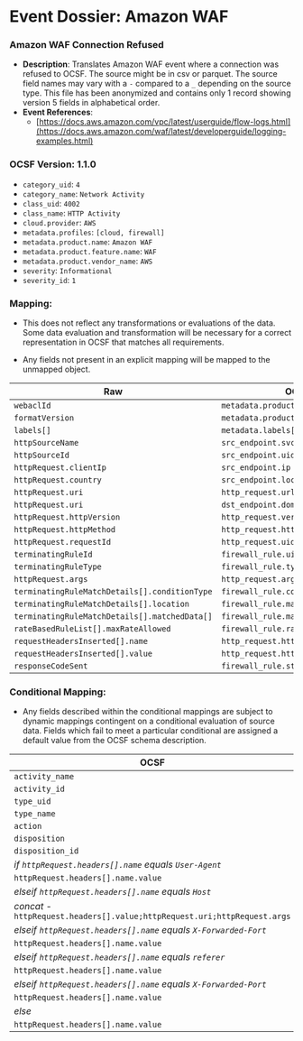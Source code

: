 # Event Dossier: Amazon WAF
### Amazon WAF Connection Refused
- **Description**: Translates Amazon WAF event where a connection was refused to OCSF. The source might be in csv or parquet. The source field names may vary with a `-` compared to a `_` depending on the source type. This file has been anonymized and contains only 1 record showing version 5 fields in alphabetical order.
- **Event References**:
  - [https://docs.aws.amazon.com/vpc/latest/userguide/flow-logs.html](https://docs.aws.amazon.com/waf/latest/developerguide/logging-examples.html)

 ### OCSF Version: 1.1.0
 - `category_uid`: `4`
 - `category_name`: `Network Activity`
 - `class_uid`: `4002`
 - `class_name`: `HTTP Activity`
 - `cloud.provider`: `AWS`
 - `metadata.profiles`: `[cloud, firewall]`
 - `metadata.product.name`: `Amazon WAF`
 - `metadata.product.feature.name`: `WAF`
 - `metadata.product.vendor_name`: `AWS`
 - `severity`: `Informational`
 - `severity_id`: `1`

 ### Mapping:
 - This does not reflect any transformations or evaluations of the data. Some data evaluation and transformation will be necessary for a correct representation in OCSF that matches all requirements.

 - Any fields not present in an explicit mapping will be mapped to the unmapped object. 

| Raw                       | OCSF             |
| -------------------------- | ----------------|
|`webaclId`|`metadata.product.feature.uid`|
|`formatVersion`|`metadata.product.version`|
|`labels[]`| `metadata.labels[]`|
|`httpSourceName`|`src_endpoint.svc_name`|
|`httpSourceId`|`src_endpoint.uid`|
|`httpRequest.clientIp`|`src_endpoint.ip`|
|`httpRequest.country`|`src_endpoint.location.country`|
|`httpRequest.uri`|`http_request.url.path`|
|`httpRequest.uri`|`dst_endpoint.domain`|
|`httpRequest.httpVersion`|`http_request.version`|
|`httpRequest.httpMethod`|`http_request.http_method`|
|`httpRequest.requestId`|`http_request.uid`|
|`terminatingRuleId`|`firewall_rule.uid`|
|`terminatingRuleType`|`firewall_rule.type`|
|`httpRequest.args`|`http_request.args`|
|`terminatingRuleMatchDetails[].conditionType`|`firewall_rule.condition`|
|`terminatingRuleMatchDetails[].location`|`firewall_rule.match_location`|
|`terminatingRuleMatchDetails[].matchedData[]`|`firewall_rule.match_details[]`|
|`rateBasedRuleList[].maxRateAllowed`|`firewall_rule.rate_limit`|
|`requestHeadersInserted[].name`|`http_request.http_headers[].name`|
|`requestHeadersInserted[].value`|`http_request.http_headers[].value`|
|`responseCodeSent`|`firewall_rule.status_code`|




 ### Conditional Mapping:
 - Any fields described within the conditional mappings are subject to dynamic mappings contingent on a conditional evaluation of source data. Fields which fail to meet a particular conditional are assigned a default value from the OCSF schema description.

| OCSF                       | Raw             | Notes             |
| -------------------------- | ----------------| ------------------|
|`activity_name`|`httpRequest.httpMethod`|
|`activity_id`|`httpRequest.httpMethod`|
|`type_uid`|`httpRequest.httpMethod`|
|`type_name`|`httpRequest.httpMethod`|
|`action`|`http_response.code`|
|`disposition`|`action`|
|`disposition_id`|`action`|
|_if `httpRequest.headers[].name` equals `User-Agent`_|
|`httpRequest.headers[].name.value`|`http_request.user_agent`|
|_elseif `httpRequest.headers[].name` equals `Host`_|
|_concat_ - `httpRequest.headers[].value;httpRequest.uri;httpRequest.args`|`http_request.url.hostname`|
|_elseif `httpRequest.headers[].name` equals `X-Forwarded-Fort`_|
|`httpRequest.headers[].name.value`|`http_request.x_forwarded_for`|
|_elseif `httpRequest.headers[].name` equals `referer`_|
|`httpRequest.headers[].name.value`|`http_request.referrer`|
|_elseif `httpRequest.headers[].name` equals `X-Forwarded-Port`_|
|`httpRequest.headers[].name.value`|`http_request.url.port`|
|_else_|
|`httpRequest.headers[].name.value`|`http_request.http_headers[].name`|


